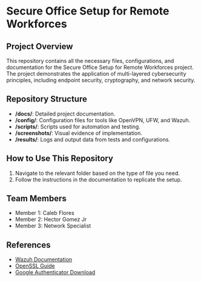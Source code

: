 # Secure Office Setup for Remote Workforces

## Project Overview
This repository contains all the necessary files, configurations, and documentation for the Secure Office Setup for Remote Workforces project. The project demonstrates the application of multi-layered cybersecurity principles, including endpoint security, cryptography, and network security.

## Repository Structure
- **/docs/**: Detailed project documentation.
- **/config/**: Configuration files for tools like OpenVPN, UFW, and Wazuh.
- **/scripts/**: Scripts used for automation and testing.
- **/screenshots/**: Visual evidence of implementation.
- **/results/**: Logs and output data from tests and configurations.

## How to Use This Repository
1. Navigate to the relevant folder based on the type of file you need.
2. Follow the instructions in the documentation to replicate the setup.

## Team Members
- Member 1: Caleb Flores
- Member 2: Hector Gomez Jr
- Member 3: Network Specialist

## References
- [Wazuh Documentation](https://documentation.wazuh.com/)
- [OpenSSL Guide](https://www.openssl.org/docs/)
- [Google Authenticator Download](https://play.google.com/store/apps/details?id=com.google.android.apps.authenticator2&hl=en_US&pli=1)
